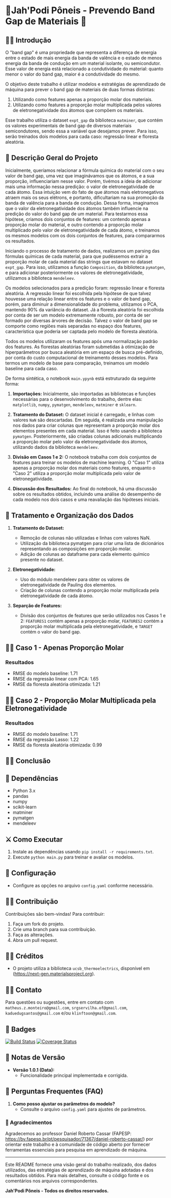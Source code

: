 # 🏇Jah'Podi Pôneis - Prevendo Band Gap de Materiais 🏇

## 🕵️‍♂️ Introdução

O "band gap" é uma propriedade que representa a diferença de energia entre o estado de mais energia da banda de valência e o estado de menos energia da banda de condução em um material isolante, ou semicondutor. Esse valor de energia está relacionado a condutividade do material: quanto menor o valor do band gap, maior é a condutividade do mesmo.

O objetivo deste trabalho é utilizar modelos e estratégias de aprendizado de máquina para prever o band gap de materiais de duas formas distintas:

1. Utilizando como features apenas a proporção molar dos materiais.
2. Utilizando como features a proporção molar multiplicada pelos valores de eletronegatividade dos átomos que compõem os materiais.

Esse trabalho utiliza o dataset `expt_gap` da biblioteca `matminer`, que contém os valores experimentais de band gap de diversos materiais semicondutores, sendo essa a variável que desejamos prever. Para isso, serão treinados dois modelos para cada caso: regressão linear e floresta aleatória.

## 📠 Descrição Geral do Projeto

Inicialmente, queríamos relacionar a fórmula química do material com o seu valor de band gap, uma vez que imaginávamos que os átomos, e a sua proporção, influenciariam nesse valor. Porém, tivémos a ideia de adicionar mais uma informação nessa predição: o valor de eletronegatividade de cada átomo. Essa intuição vem do fato de que átomos mais eletronegativos atraem mais os seus elétrons, e portanto, dificultariam na sua promoção da banda de valência para a banda de condução. Dessa forma, imaginamos que o valor da eletronegatividade dos átomos também influencie na predição do valor do band gap de um material. Para testarmos essa hipótese, criamos dois conjuntos de features: um contendo apenas a proporção molar do material, e outro contendo a proporção molar multiplicado pelo valor de eletronegatividade de cada átomo, e treinamos os mesmos modelos com os dois conjuntos de features, para compararmos os resultados.

Iniciando o processo de tratamento de dados, realizamos um parsing das fórmulas químicas de cada material, para que pudéssemos extrair a proporção molar de cada material das strings que estavam no dataset `expt_gap`. Para isso, utilizamos a função `Composition`, da biblioteca `pymatgen`, e para adicionar posteriormente os valores de eletronegatividade, utilizamos a biblioteca `mendeleev`.

Os modelos selecionados para a predição foram: regressão linear e floresta aleatória. A regressão linear foi escolhida pela hipótese de que talvez houvesse uma relação linear entre os features e o valor de band gap, porém, para diminuir a dimensionalidade do problema, utilizamos o PCA, mantendo 90% da variância do dataset. Já a floresta aleatória foi escolhida por conta de ser um modelo extremamente robusto, por conta de ser formado por diversas árvores de decisão. Talvez o valor de band gap se comporte como regiões mais separadas no espaço dos features, característica que poderia ser captada pelo modelo de floresta aleatória. 

Todos os modelos utilizaram os features após uma normalização padrão dos features. As florestas aleatórias foram submetidas à otimização de hiperparâmetros por busca aleatória em um espaço de busca pré-definido, por conta do custo computacional de treinamento desses modelos. Para termos um modelo de base para comparação, treinamos um modelo baseline para cada caso.

De forma sintética, o notebook `main.ypynb` está estruturado da seguinte forma:

1. **Importações:** Inicialmente, são importadas as bibliotecas e funções necessárias para o desenvolvimento do trabalho, dentre elas: `matplotlib`, `numpy`, `pymatgen`, `mendeleev`, `matminer` e  `sklearn`.

2. **Tratamento do Dataset:** O dataset inicial é carregado, e linhas com valores `NaN` são descartadas. Em seguida, é realizada uma manipulação nos dados para criar colunas que representam a proporção molar dos elementos presentes em cada material. Isso é feito usando a biblioteca `pymatgen`. Posteriormente, são criadas colunas adicionais multiplicando a proporção molar pelo valor da eletronegatividade dos átomos, utilizando dados da biblioteca `mendeleev`.

3. **Divisão em Casos 1 e 2:** O notebook trabalha com dois conjuntos de features para treinar os modelos de machine learning. O "Caso 1" utiliza apenas a proporção molar dos materiais como features, enquanto o "Caso 2" utiliza a proporção molar multiplicada pelo valor de eletronegatividade.

4. **Discussão dos Resultados:** Ao final do notebook, há uma discussão sobre os resultados obtidos, incluindo uma análise do desempenho de cada modelo nos dois casos e uma reavaliação das hipóteses iniciais.


## 🤖 Tratamento e Organização dos Dados

1. **Tratamento do Dataset:**
   - Remoção de colunas não utilizadas e linhas com valores NaN.
   - Utilização da biblioteca pymatgen para criar uma lista de dicionários representando as composições em proporção molar.
   - Adição de colunas ao dataframe para cada elemento químico presente no dataset.

2. **Eletronegatividade:**
   - Uso do módulo mendeleev para obter os valores de eletronegatividade de Pauling dos elementos.
   - Criação de colunas contendo a proporção molar multiplicada pela eletronegatividade de cada átomo.

3. **Separção de Features:**
   - Divisão dos conjuntos de features que serão utilizados nos Casos 1 e 2: `FEATURES1` contém apenas a proporção molar, `FEATURES2` contém a proporção molar multiplicada pela eletronegatividade, e `TARGET` contém o valor do band gap.

## 👨‍🔬 Caso 1 - Apenas Proporção Molar

### Resultados

- RMSE do modelo baseline: 1.71
- RMSE da regressão linear com PCA: 1.65
- RMSE da floresta aleatória otimizada: 1.21


## 👩‍🔬 Caso 2 - Proporção Molar Multiplicada pela Eletronegatividade

### Resultados

- RMSE do modelo baseline: 1.71
- RMSE da regressão Lasso: 1.22
- RMSE da floresta aleatória otimizada: 0.99

## 👩‍🎓 Conclusão



## 🫅 Dependências

- Python 3.x
- pandas
- numpy
- scikit-learn
- matminer
- pymatgen
- mendeleev

## ⚔️ Como Executar

1. Instale as dependências usando `pip install -r requirements.txt`.
2. Execute `python main.py` para treinar e avaliar os modelos.


## 📲 Configuração
- Configure as opções no arquivo `config.yaml` conforme necessário.

## 🦹‍♀️ Contribuição
Contribuições são bem-vindas! Para contribuir:
1. Faça um fork do projeto.
2. Crie uma branch para sua contribuição.
3. Faça as alterações.
4. Abra um pull request.

## 👷‍♀️ Créditos
- O projeto utiliza a biblioteca `ucsb_thermoelectrics`, disponível em (https://next-gen.materialsproject.org).

## 💂‍♀️ Contato
Para questões ou sugestões, entre em contato com `matheus.z.monteiro@gmail.com`, `srgservilha.of@gmail.com`, `kaduedugsantos@gmail.com` e/ou `klinftoon@gmail.com`.

## 🚦 Badges
[![Build Status](https://travis-ci.org/Servilha-coder/Jah-Podi-Poneis.svg?branch=main)](https://travis-ci.org/Servilha-coder/Jah-Podi-Poneis)
[![Coverage Status](https://coveralls.io/repos/github/Servilha-coder/Jah-Podi-Poneis/badge.svg?branch=main)](https://coveralls.io/github/Servilha-coder/Jah-Podi-Poneis?branch=main)

## 🤖 Notas de Versão
- **Versão 1.0.1 (Data):**
  - Funcionalidade principal implementada e corrigida.
  
## 📜 Perguntas Frequentes (FAQ)
1. **Como posso ajustar os parâmetros do modelo?**
   - Consulte o arquivo `config.yaml` para ajustes de parâmetros.


### 👏 Agradecimentos

Agradecemos ao professor Daniel Roberto Cassar (FAPESP: https://bv.fapesp.br/pt/pesquisador/71367/daniel-roberto-cassar/) por orientar este trabalho e à comunidade de código aberto por fornecer ferramentas essenciais para pesquisa em aprendizado de máquina.

---

Este README fornece uma visão geral do trabalho realizado, dos dados utilizados, das estratégias de aprendizado de máquina adotadas e dos resultados obtidos. Para mais detalhes, consulte o código fonte e os comentários nos arquivos correspondentes.

**Jah'Podi Pôneis - Todos os direitos reservados.**
